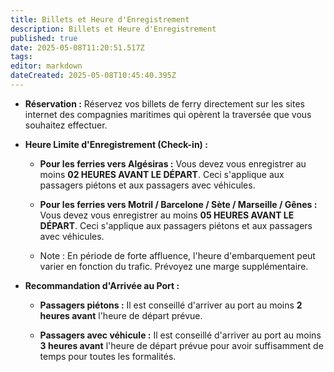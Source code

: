 ```yaml
---
title: Billets et Heure d'Enregistrement
description: Billets et Heure d'Enregistrement
published: true
date: 2025-05-08T11:20:51.517Z
tags: 
editor: markdown
dateCreated: 2025-05-08T10:45:40.395Z
---
```


 *  **Réservation :** Réservez vos billets de ferry directement sur les sites internet des compagnies maritimes qui opèrent la traversée que vous souhaitez effectuer.

 * **Heure Limite d'Enregistrement \(Check-in\) :**

      *  **Pour les ferries vers Algésiras :** Vous devez vous enregistrer au moins **02 HEURES AVANT LE DÉPART**. Ceci s'applique aux passagers piétons et aux passagers avec véhicules.

      *  **Pour les ferries vers Motril / Barcelone / Sète / Marseille / Gênes :** Vous devez vous enregistrer au moins **05 HEURES AVANT LE DÉPART**. Ceci s'applique aux passagers piétons et aux passagers avec véhicules.

      *  Note : En période de forte affluence, l'heure d'embarquement peut varier en fonction du trafic. Prévoyez une marge supplémentaire.

 *  **Recommandation d'Arrivée au Port :**

      *  **Passagers piétons :** Il est conseillé d'arriver au port au moins **2 heures avant** l'heure de départ prévue.

      *  **Passagers avec véhicule :** Il est conseillé d'arriver au port au moins **3 heures avant** l'heure de départ prévue pour avoir suffisamment de temps pour toutes les formalités.
